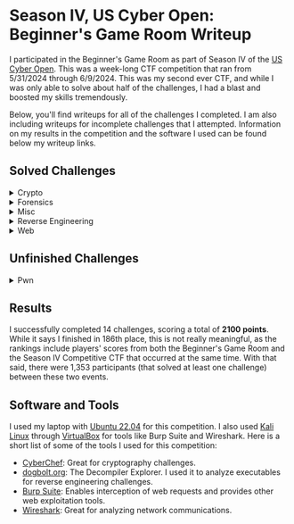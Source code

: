 # Season IV, US Cyber Open: Beginner's Game Room Writeup

I participated in the Beginner's Game Room as part of Season IV of the [US Cyber Open](https://www.uscybergames.com/). This was a week-long CTF competition that ran from 5/31/2024 through 6/9/2024.
This was my second ever CTF, and while I was only able to solve about half of the challenges, I had a blast and boosted my skills tremendously.

Below, you'll find writeups for all of the challenges I completed. I am also including writeups for incomplete challenges that I attempted. Information on my results in the competition and the software I used can be found below my writeup links.

## Solved Challenges

<details>
  <summary>Crypto</summary>

  * [AE-no](https://github.com/rstacks/USCyberOpenSeasonIV-BeginnersGameRoom-writeup/tree/master/Crypto/AE-no)
  * [Baby's First RSA](https://github.com/rstacks/USCyberOpenSeasonIV-BeginnersGameRoom-writeup/tree/master/Crypto/BabysFirstRSA)
  * [Prime Time](https://github.com/rstacks/USCyberOpenSeasonIV-BeginnersGameRoom-writeup/tree/master/Crypto/PrimeTime)
  * [What's Diffie](https://github.com/rstacks/USCyberOpenSeasonIV-BeginnersGameRoom-writeup/tree/master/Crypto/WhatsDiffie)
  * [xorcellent flag checker](https://github.com/rstacks/USCyberOpenSeasonIV-BeginnersGameRoom-writeup/tree/master/Crypto/xorcellentFlagChecker)

</details>

<details>
  <summary>Forensics</summary>

  * [Secret](https://github.com/rstacks/USCyberOpenSeasonIV-BeginnersGameRoom-writeup/tree/master/Forensics/Secret)
  * [The Email Where It Happens](https://github.com/rstacks/USCyberOpenSeasonIV-BeginnersGameRoom-writeup/tree/master/Forensics/TheEmailWhereItHappens)
  * [You Have Mail](https://github.com/rstacks/USCyberOpenSeasonIV-BeginnersGameRoom-writeup/tree/master/Forensics/YouHaveMail)
  
</details>

<details>
  <summary>Misc</summary>

  * [Super Duper Quick Maths](https://github.com/rstacks/USCyberOpenSeasonIV-BeginnersGameRoom-writeup/tree/master/Misc/SuperDuperQuickMaths)
  
</details>

<details>
  <summary>Reverse Engineering</summary>

  * [Flag Checker](https://github.com/rstacks/USCyberOpenSeasonIV-BeginnersGameRoom-writeup/tree/master/ReverseEngineering/FlagChecker)
  * [Math Reversal](https://github.com/rstacks/USCyberOpenSeasonIV-BeginnersGameRoom-writeup/tree/master/ReverseEngineering/MathReversal)
  
</details>

<details>
  <summary>Web</summary>

  * [Control Panel](https://github.com/rstacks/USCyberOpenSeasonIV-BeginnersGameRoom-writeup/tree/master/Web/ControlPanel)
  * [Hunt](https://github.com/rstacks/USCyberOpenSeasonIV-BeginnersGameRoom-writeup/tree/master/Web/Hunt)
  * [Parts Shop](https://github.com/rstacks/USCyberOpenSeasonIV-BeginnersGameRoom-writeup/tree/master/Web/PartsShop)
  
</details>

## Unfinished Challenges

<details>
  <summary>Pwn</summary>

  * [Fanum Tax](https://github.com/rstacks/USCyberOpenSeasonIV-BeginnersGameRoom-writeup/tree/master/Pwn/FanumTax_UNFINISHED)
  
</details>

## Results

I successfully completed 14 challenges, scoring a total of **2100 points**. While it says I finished in 186th place, this is not really meaningful, as the rankings include players' scores from both the Beginner's Game Room and the Season IV Competitive CTF that occurred at the same time. With that said, there were 1,353 participants (that solved at least one challenge) between these two events.

## Software and Tools

I used my laptop with [Ubuntu 22.04](https://ubuntu.com/desktop) for this competition. I also used [Kali Linux](https://www.kali.org/) through [VirtualBox](https://www.virtualbox.org/) for tools like Burp Suite and Wireshark. Here is a short
list of some of the tools I used for this competition:
- [CyberChef](https://cyberchef.org/): Great for cryptography challenges.
- [dogbolt.org](https://dogbolt.org/): The Decompiler Explorer. I used it to analyze executables for reverse engineering challenges.
- [Burp Suite](https://portswigger.net/burp/communitydownload): Enables interception of web requests and provides other web exploitation tools.
- [Wireshark](https://www.wireshark.org/): Great for analyzing network communications.
